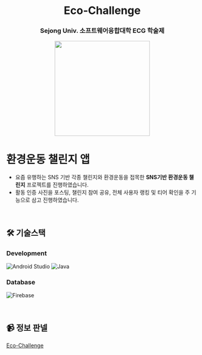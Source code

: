 <div align="center">

# Eco-Challenge


**<h3>Sejong Univ. 소프트웨어융합대학 ECG 학술제</h3>**

<img src="https://github.com/user-attachments/assets/9b7df13e-b453-457d-a094-38f7722a9dc4" width="250"/>
</div>

# 환경운동 챌린지 앱

- 요즘 유행하는 SNS 기반 각종 챌린지와 환경운동을 접목한 **SNS기반 환경운동 챌린지** 프로젝트를 진행하였습니다.
- 활동 인증 사진을 포스팅, 챌린지 참여 공유, 전체 사용자 랭킹 및 티어 확인을 주 기능으로 삼고 진행하였습니다.

<br/>

<h2> 🛠 기술스택 </h2>

### Development
![Android Studio](https://img.shields.io/badge/AndroidStudio-3DDC84?style=for-the-badge&logo=AndroidStudio&logoColor=white)
![Java](https://img.shields.io/badge/Java-007396?style=for-the-badge&logo=Java&logoColor=white)

### Database
![Firebase](https://img.shields.io/badge/Firebase-FFCA28?style=for-the-badge&logo=firebase&logoColor=black)

<br />

## 📹 정보 판넬
[Eco-Challenge](https://github.com/sejongmin/Eco-Challenge/blob/main/Ech%20Challenge%20Info.pdf)

<br />

